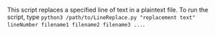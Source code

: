 This script replaces a specified line of text in a plaintext file. To run the script, type `python3 /path/to/LineReplace.py "replacement text" lineNumber filename1 filename2 filename3 ...`.
